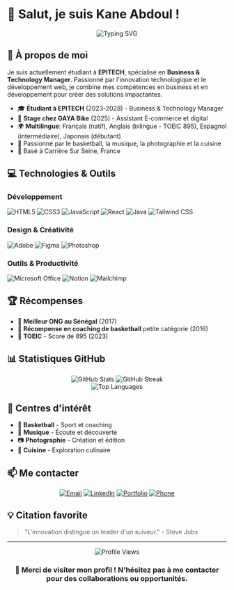 # 👋 Salut, je suis Kane Abdoul !

<div align="center">
  <img src="https://readme-typing-svg.herokuapp.com?font=Fira+Code&size=32&duration=2800&pause=2000&color=6366F1&center=true&vCenter=true&width=940&lines=Business+%26+Technology+Manager;D%C3%A9veloppeur+Full-Stack;Community+Manager;Passionn%C3%A9+d'Innovation" alt="Typing SVG" />
</div>

## 🚀 À propos de moi

Je suis actuellement étudiant à **EPITECH**, spécialisé en **Business & Technology Manager**. Passionné par l'innovation technologique et le développement web, je combine mes compétences en business et en développement pour créer des solutions impactantes.

- 🎓 **Étudiant à EPITECH** (2023-2028) - Business & Technology Manager
- 💼 **Stage chez GAYA Bike** (2025) - Assistant E-commerce et digital
- 🌍 **Multilingue**: Français (natif), Anglais (bilingue - TOEIC 895), Espagnol (intermédiaire), Japonais (débutant)
- 🏀 Passionné par le basketball, la musique, la photographie et la cuisine
- 📍 Basé à Carrière Sur Seine, France

## 💻 Technologies & Outils

### Développement
![HTML5](https://img.shields.io/badge/HTML5-E34F26?style=for-the-badge&logo=html5&logoColor=white)
![CSS3](https://img.shields.io/badge/CSS3-1572B6?style=for-the-badge&logo=css3&logoColor=white)
![JavaScript](https://img.shields.io/badge/JavaScript-F7DF1E?style=for-the-badge&logo=javascript&logoColor=black)
![React](https://img.shields.io/badge/React-20232A?style=for-the-badge&logo=react&logoColor=61DAFB)
![Java](https://img.shields.io/badge/Java-ED8B00?style=for-the-badge&logo=openjdk&logoColor=white)
![Tailwind CSS](https://img.shields.io/badge/Tailwind_CSS-38B2AC?style=for-the-badge&logo=tailwind-css&logoColor=white)

### Design & Créativité
![Adobe](https://img.shields.io/badge/Adobe%20Suite-FF0000?style=for-the-badge&logo=adobe&logoColor=white)
![Figma](https://img.shields.io/badge/Figma-F24E1E?style=for-the-badge&logo=figma&logoColor=white)
![Photoshop](https://img.shields.io/badge/Photoshop-31A8FF?style=for-the-badge&logo=adobe-photoshop&logoColor=white)

### Outils & Productivité
![Microsoft Office](https://img.shields.io/badge/Microsoft_Office-D83B01?style=for-the-badge&logo=microsoft-office&logoColor=white)
![Notion](https://img.shields.io/badge/Notion-000000?style=for-the-badge&logo=notion&logoColor=white)
![Mailchimp](https://img.shields.io/badge/Mailchimp-FFE01B?style=for-the-badge&logo=mailchimp&logoColor=black)

## 🏆 Récompenses

- 🥇 **Meilleur ONG au Sénégal** (2017)
- 🏀 **Récompense en coaching de basketball** petite catégorie (2016)
- 📝 **TOEIC** - Score de 895 (2023)

## 📊 Statistiques GitHub

<div align="center">
  <img src="https://github-readme-stats.vercel.app/api?username=meardagoat&show_icons=true&theme=tokyonight&hide_border=true&bg_color=1A1B27&title_color=6366F1&icon_color=8B5CF6" alt="GitHub Stats" />
  <img src="https://github-readme-streak-stats.herokuapp.com/?user=meardagoat&theme=tokyonight&hide_border=true&background=1A1B27&ring=6366F1&fire=8B5CF6&currStreakLabel=8B5CF6" alt="GitHub Streak" />
</div>

<div align="center">
  <img src="https://github-readme-stats.vercel.app/api/top-langs/?username=meardagoat&layout=compact&theme=tokyonight&hide_border=true&bg_color=1A1B27&title_color=6366F1" alt="Top Languages" />
</div>

## 🎨 Centres d'intérêt

- 🏀 **Basketball** - Sport et coaching
- 🎵 **Musique** - Écoute et découverte
- 📷 **Photographie** - Création et édition
- 🍳 **Cuisine** - Exploration culinaire

## 📫 Me contacter

<div align="center">
  
[![Email](https://img.shields.io/badge/Email-KaneAbdoulPro1%40outlook.com-6366F1?style=for-the-badge&logo=microsoft-outlook&logoColor=white)](mailto:KaneAbdoulPro1@outlook.com)
[![LinkedIn](https://img.shields.io/badge/LinkedIn-Connect-0077B5?style=for-the-badge&logo=linkedin&logoColor=white)](https://linkedin.com)
[![Portfolio](https://img.shields.io/badge/Portfolio-Visitez-6366F1?style=for-the-badge&logo=google-chrome&logoColor=white)](https://portfolio-kane-abdoul.vercel.app)
[![Phone](https://img.shields.io/badge/T%C3%A9l%C3%A9phone-06.28.60.14.13-25D366?style=for-the-badge&logo=whatsapp&logoColor=white)](tel:0628601413)

</div>

## 💡 Citation favorite

> "L'innovation distingue un leader d'un suiveur." - Steve Jobs

---

<div align="center">
  <img src="https://komarev.com/ghpvc/?username=meardagoat&color=6366f1&style=for-the-badge&label=PROFILE+VIEWS" alt="Profile Views" />
</div>

<div align="center">
  
### 🌟 Merci de visiter mon profil ! N'hésitez pas à me contacter pour des collaborations ou opportunités.

</div>

